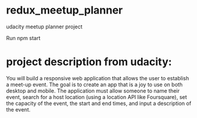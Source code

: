 # redux_meetup_planner
udacity meetup planner project

Run npm start

# project description from udacity: 
You will build a responsive web application that allows the user to establish a meet-up event. The goal is to create an app that is a joy to use on both desktop and mobile. The application must allow someone to name their event, search for a host location (using a location API like Foursquare), set the capacity of the event, the start and end times, and input a description of the event.

